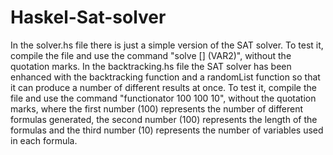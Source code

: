 # Haskel-Sat-solver

In the solver.hs file there is just a simple version of the SAT solver. To test it, compile the file and use the command "solve [] (VAR2)", without the quotation marks. 
In the backtracking.hs file the SAT solver has been enhanced with the backtracking function and a randomList function so that it can produce a number of different results at once.
To test it, compile the file and use the command "functionator 100 100 10", without the quotation marks, where the first number (100) represents the number of different formulas generated, the 
second number (100) represents the length of the formulas and the third number (10) represents the number of variables used in each formula.
